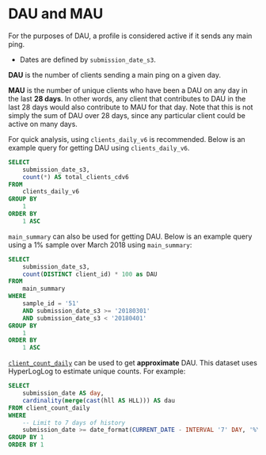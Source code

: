 # DAU and MAU

For the purposes of DAU, a profile is considered active if it sends any main ping.
* Dates are defined by `submission_date_s3`.

**DAU** is the number of clients sending a main ping on a given day.

**MAU** is the number of unique clients who have been a DAU on any day in the last **28 days**. In other words, any client that contributes to DAU in the last 28 days would also contribute to MAU for that day. Note that this is not simply the sum of DAU over 28 days, since any particular client could be active on many days.

For quick analysis, using `clients_daily_v6` is recommended. Below is an example query for getting DAU using `clients_daily_v6`.

```sql
SELECT
    submission_date_s3,
    count(*) AS total_clients_cdv6
FROM
    clients_daily_v6
GROUP BY
    1
ORDER BY
    1 ASC
```

`main_summary` can also be used for getting DAU. Below is an example query using a 1% sample over March 2018 using `main_summary`:

```sql
SELECT
    submission_date_s3,
    count(DISTINCT client_id) * 100 as DAU
FROM
    main_summary
WHERE
    sample_id = '51'
    AND submission_date_s3 >= '20180301'
    AND submission_date_s3 < '20180401'
GROUP BY
    1
ORDER BY
    1 ASC
```

[`client_count_daily`](../datasets/batch_view/client_count_daily/reference.md) can be used to get **approximate** DAU. This dataset uses HyperLogLog to estimate unique counts. For example:

```sql
SELECT
    submission_date AS day,
    cardinality(merge(cast(hll AS HLL))) AS dau
FROM client_count_daily
WHERE
    -- Limit to 7 days of history
    submission_date >= date_format(CURRENT_DATE - INTERVAL '7' DAY, '%Y%m%d')
GROUP BY 1
ORDER BY 1
```
